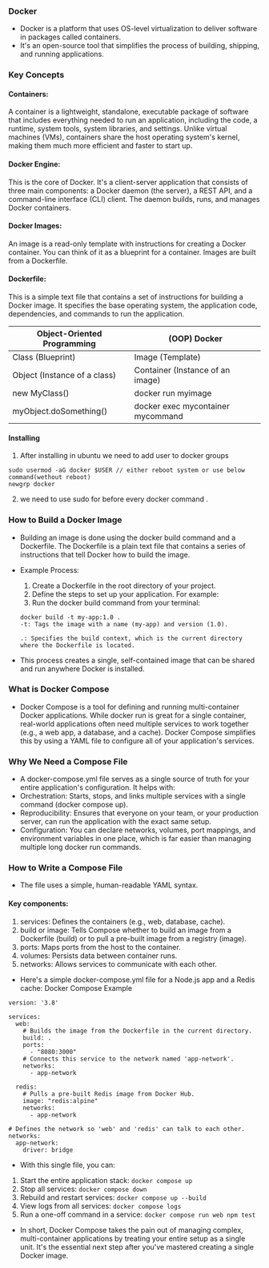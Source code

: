 ### Docker
+ Docker is a platform that uses OS-level virtualization to deliver software in packages called containers.
+ It's an open-source tool that simplifies the process of building, shipping, and running applications. 

### Key Concepts
#### Containers: 
A container is a lightweight, standalone, executable package of software that includes everything needed 
to run an application, including the code, a runtime, system tools, system libraries, and settings. Unlike virtual machines (VMs), containers share the host operating system's kernel, making them much more efficient and faster to start up.

#### Docker Engine:
This is the core of Docker. It's a client-server application that consists of three main components:
a Docker daemon (the server), a REST API, and a command-line interface (CLI) client.
The daemon builds, runs, and manages Docker containers.

#### Docker Images: 
An image is a read-only template with instructions for creating a Docker container.
You can think of it as a blueprint for a container. Images are built from a Dockerfile.

#### Dockerfile: 
This is a simple text file that contains a set of instructions for building a Docker image.
It specifies the base operating system, the application code, dependencies, 
and commands to run the application.

| Object-Oriented Programming | (OOP)	Docker |
| ------------------------------|-------------- |
| Class (Blueprint)	| Image (Template) |
| Object (Instance of a class)	| Container (Instance of an image) |
| new MyClass()	| docker run myimage |
| myObject.doSomething()	| docker exec mycontainer mycommand |

#### Installing
1. After installing in ubuntu we need to add user to docker groups
```
sudo usermod -aG docker $USER // either reboot system or use below command(wethout reboot)
newgrp docker
```
2. we need to use sudo for before every docker command .

### How to Build a Docker Image
+ Building an image is done using the docker build command and a Dockerfile. The Dockerfile is a plain text file that contains a series of instructions that tell Docker how to build the image.
+ Example Process:

  1. Create a Dockerfile in the root directory of your project. 
  2. Define the steps to set up your application. For example:
  3. Run the docker build command from your terminal:
  ```
  docker build -t my-app:1.0 .
  -t: Tags the image with a name (my-app) and version (1.0).

  .: Specifies the build context, which is the current directory where the Dockerfile is located.
  ```
+ This process creates a single, self-contained image that can be shared and run anywhere Docker is installed.
### What is Docker Compose
+ Docker Compose is a tool for defining and running multi-container Docker applications. While docker run is great for a single container, real-world applications often need multiple services to work together (e.g., a web app, a database, and a cache). Docker Compose simplifies this by using a YAML file to configure all of your application's services.

### Why We Need a Compose File
+ A docker-compose.yml file serves as a single source of truth for your entire application's configuration. It helps with:
+ Orchestration: Starts, stops, and links multiple services with a single command (docker compose up).
+ Reproducibility: Ensures that everyone on your team, or your production server, can run the application with the exact same setup.
+ Configuration: You can declare networks, volumes, port mappings, and environment variables in one place, which is far easier than managing multiple long docker run commands.

### How to Write a Compose File
+ The file uses a simple, human-readable YAML syntax.
#### Key components:
1. services: Defines the containers (e.g., web, database, cache).
2. build or image: Tells Compose whether to build an image from a Dockerfile (build) or to pull a pre-built image from a registry (image).
3. ports: Maps ports from the host to the container.
4. volumes: Persists data between container runs.
5. networks: Allows services to communicate with each other.
+ Here's a simple docker-compose.yml file for a Node.js app and a Redis cache:
Docker Compose Example
```
version: '3.8'

services:
  web:
    # Builds the image from the Dockerfile in the current directory.
    build: .
    ports:
      - "8080:3000"
    # Connects this service to the network named 'app-network'.
    networks:
      - app-network

  redis:
    # Pulls a pre-built Redis image from Docker Hub.
    image: "redis:alpine"
    networks:
      - app-network

# Defines the network so 'web' and 'redis' can talk to each other.
networks:
  app-network:
    driver: bridge

```
+ With this single file, you can:
1. Start the entire application stack: `docker compose up`
2. Stop all services: `docker compose down`
3. Rebuild and restart services: `docker compose up --build`
4. View logs from all services: `docker compose logs`
5. Run a one-off command in a service: `docker compose run web npm test`
+ In short, Docker Compose takes the pain out of managing complex, multi-container applications by treating your entire setup as a single unit. It's the essential next step after you've mastered creating a single Docker image.
